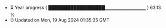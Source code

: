 - ⏳ Year progress { ██████████████████▁▁▁▁▁▁▁▁▁▁▁▁ } 63.13 %
- ⏰ Updated on Mon, 19 Aug 2024 01:35:35 GMT

